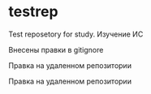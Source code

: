 # testrep #
Test reposetory for study.
Изучение ИС

Внесены правки в gitignore

Правка на удаленном репозитории

Правка на удаленном репозитории
